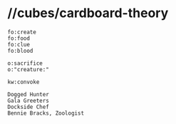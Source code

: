 # //cubes/cardboard-theory

```queries
fo:create
fo:food
fo:clue
fo:blood

o:sacrifice
o:"creature:"

kw:convoke
```

```cards
Dogged Hunter
Gala Greeters
Dockside Chef
Bennie Bracks, Zoologist
```